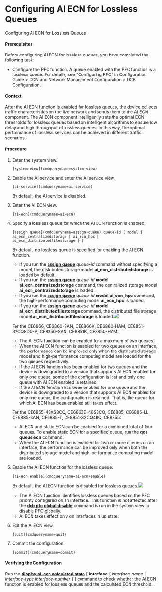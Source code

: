 Configuring AI ECN for Lossless Queues
======================================

Configuring AI ECN for Lossless Queues

#### Prerequisites

Before configuring AI ECN for lossless queues, you have completed the following task:

* Configure the PFC function. A queue enabled with the PFC function is a lossless queue. For details, see "Configuring PFC" in Configuration Guide > DCN and Network Management Configuration > DCB Configuration.

#### Context

After the AI ECN function is enabled for lossless queues, the device collects traffic characteristics on the live network and sends them to the AI ECN component. The AI ECN component intelligently sets the optimal ECN thresholds for lossless queues based on intelligent algorithms to ensure low delay and high throughput of lossless queues. In this way, the optimal performance of lossless services can be achieved in different traffic scenarios.


#### Procedure

1. Enter the system view.
   
   
   ```
   [system-view](cmdqueryname=system-view)
   ```
2. Enable the AI service and enter the AI service view.
   
   
   ```
   [ai-service](cmdqueryname=ai-service)
   ```
   
   By default, the AI service is disabled.
3. Enter the AI ECN view.
   
   
   ```
   [ai-ecn](cmdqueryname=ai-ecn)
   ```
4. Specify a lossless queue for which the AI ECN function is enabled.
   
   
   ```
   [assign queue](cmdqueryname=assign+queue) queue-id [ model { ai_ecn_centralizedstorage | ai_ecn_hpc | ai_ecn_distributedfilestorage } ]
   ```
   
   By default, no lossless queue is specified for enabling the AI ECN function.
   
   * If you run the [**assign queue**](cmdqueryname=assign+queue) *queue-id* command without specifying a model, the distributed storage model **ai\_ecn\_distributedstorage** is loaded by default.
   * If you run the [**assign queue**](cmdqueryname=assign+queue) *queue-id* **model** **ai\_ecn\_centralizedstorage** command, the centralized storage model **ai\_ecn\_centralizedstorage** is loaded.
   * If you run the [**assign queue**](cmdqueryname=assign+queue) *queue-id* **model** **ai\_ecn\_hpc** command, the high-performance computing model **ai\_ecn\_hpc** is loaded.
   * If you run the [**assign queue**](cmdqueryname=assign+queue) *queue-id* **model** **ai\_ecn\_distributedfilestorage** command, the distributed file storage model **ai\_ecn\_distributedfilestorage** is loaded.![](public_sys-resources/note_3.0-en-us.png) 
   
   For the CE6866, CE6860-SAN, CE6866K, CE6860-HAM, CE8851-32CQ8DQ-P, CE8850-SAN, CE8851K, CE8850-HAM:
   
   * The AI ECN function can be enabled for a maximum of two queues.
   * When the AI ECN function is enabled for two queues on an interface, the performance can be improved only when the distributed storage model and high-performance computing model are loaded for the two queues respectively.
   * If the AI ECN function has been enabled for two queues and the device is downgraded to a version that supports AI ECN enabled for only one queue, some of the configuration is lost and only one queue with AI ECN enabled is retained.
   * If the AI ECN function has been enabled for one queue and the device is downgraded to a version that supports AI ECN enabled for only one queue, the configuration is retained. That is, the queue for which AI ECN has been enabled still takes effect.
   
   For the CE6855-48XS8CQ, CE6863E-48S8CQ, CE6885, CE6885-LL, CE6885-SAN, CE6885-T, CE8851-32CQ4BQ, CE8855:
   
   * AI ECN and static ECN can be enabled for a combined total of four queues. To enable static ECN for a specified queue, run the **qos queue ecn** command.
   * When the AI ECN function is enabled for two or more queues on an interface, the performance can be improved only when both the distributed storage model and high-performance computing model are loaded.
5. Enable the AI ECN function for the lossless queue.
   
   
   ```
   [ai-ecn enable](cmdqueryname=ai-ecn+enable)
   ```
   By default, the AI ECN function is disabled for lossless queues.![](public_sys-resources/note_3.0-en-us.png) 
   * The AI ECN function identifies lossless queues based on the PFC priority configured on an interface. This function is not affected after the [**dcb pfc global disable**](cmdqueryname=dcb+pfc+global+disable) command is run in the system view to disable PFC globally.
   * AI ECN takes effect only on interfaces in up state.
6. Exit the AI ECN view.
   
   
   ```
   [quit](cmdqueryname=quit)
   ```
7. Commit the configuration.
   
   
   ```
   [commit](cmdqueryname=commit)
   ```

#### Verifying the Configuration

Run the **[**display ai-ecn calculated state**](cmdqueryname=display+ai-ecn+calculated+state)** [ **interface** { *interface-name* | *interface-type interface-number* } ] command to check whether the AI ECN function is enabled for lossless queues and the calculated ECN threshold.